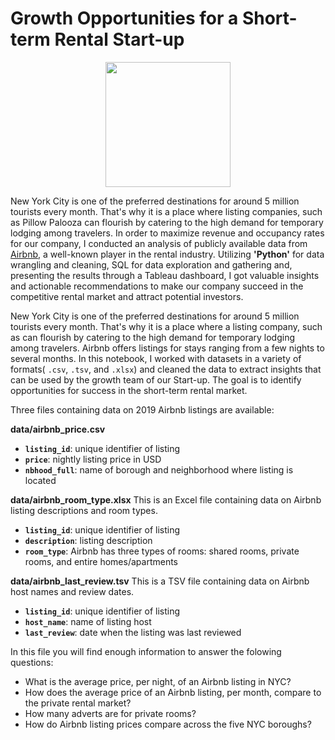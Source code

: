 # Growth Opportunities for a Short-term Rental Start-up


<p align= "center">
<img src="https://static01.nyt.com/images/2019/05/29/realestate/00skyline-south4/88ce0191bfc249b6aae1b472158cccc4-superJumbo.jpg" height="200"> 
</p>

New York City is one of the preferred destinations for around 5 million tourists every month. That's why it is a place where listing companies, such as Pillow Palooza can flourish by catering to the high demand for temporary lodging among travelers. In order to maximize revenue and occupancy rates for our company, I conducted an analysis of publicly available data from [Airbnb](https://www.airbnb.com/), a well-known player in the rental industry. Utilizing **'Python'** for data wrangling and cleaning, SQL for data exploration and gathering and, presenting the results through a Tableau dashboard, I got valuable insights and actionable recommendations to make our company succeed in the competitive rental market and attract potential investors.

New York City is one of the preferred destinations for around 5 million tourists every month. That's why it is a place where a listing company, such as  can flourish by catering to the high demand for temporary lodging among travelers. Airbnb offers listings for stays ranging from a few nights to several months. In this notebook, I worked with datasets in a variety of formats( `.csv`, `.tsv`, and `.xlsx`) and cleaned the data to extract insights that can be used by the growth team of our Start-up. The goal is to identify opportunities for success in the short-term rental market. 


Three files containing data on 2019 Airbnb listings are available:

**data/airbnb_price.csv**
- **`listing_id`**: unique identifier of listing
- **`price`**: nightly listing price in USD
- **`nbhood_full`**: name of borough and neighborhood where listing is located

**data/airbnb_room_type.xlsx**
This is an Excel file containing data on Airbnb listing descriptions and room types.
- **`listing_id`**: unique identifier of listing
- **`description`**: listing description
- **`room_type`**: Airbnb has three types of rooms: shared rooms, private rooms, and entire homes/apartments

**data/airbnb_last_review.tsv**
This is a TSV file containing data on Airbnb host names and review dates.
- **`listing_id`**: unique identifier of listing
- **`host_name`**: name of listing host
- **`last_review`**: date when the listing was last reviewed

In this file you will find enough information to answer the folowing questions:

- What is the average price, per night, of an Airbnb listing in NYC?
- How does the average price of an Airbnb listing, per month, compare to the private rental market?
- How many adverts are for private rooms?
- How do Airbnb listing prices compare across the five NYC boroughs?
